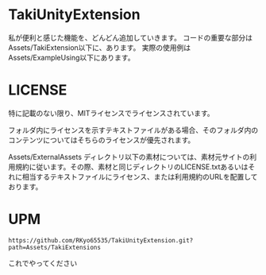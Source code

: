 # TakiUnityExtension
私が便利と感じた機能を、どんどん追加していきます。
コードの重要な部分はAssets/TakiExtension以下に、あります。
実際の使用例はAssets/ExampleUsing以下にあります。

# LICENSE
特に記載のない限り、MITライセンスでライセンスされています。

フォルダ内にライセンスを示すテキストファイルがある場合、そのフォルダ内のコンテンツについてはそちらのライセンスが優先されます。

Assets/ExternalAssets ディレクトリ以下の素材については、素材元サイトの利用規約に従います。その際、素材と同じディレクトリのLICENSE.txtあるいはそれに相当するテキストファイルにライセンス、または利用規約のURLを配置しております。

# UPM
```https://github.com/RKyo65535/TakiUnityExtension.git?path=Assets/TakiExtensions```

これでやってください
